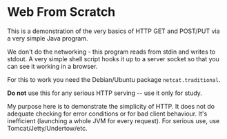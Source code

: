 Web From Scratch
================

This is a demonstration of the very basics of HTTP GET and POST/PUT
via a very simple Java program.

We don't do the networking - this program reads from stdin and writes to
stdout. A very simple shell script hooks it up to a server socket so that
you can see it working in a browser.

For this to work you need the Debian/Ubuntu package `netcat.traditional`.

**Do not** use this for any serious HTTP serving -- use it only for study.

My purpose here is to demonstrate the simplicity of HTTP. It does not do adequate checking for error conditions or for bad client behaviour. It's inefficient (launching a whole JVM for every request). For serious use, use Tomcat/Jetty/Undertow/etc.
